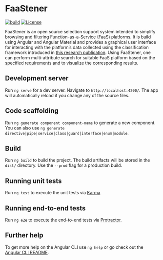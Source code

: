 # FaaStener
[![build](https://github.com/faastener/faastener/actions/workflows/build.yml/badge.svg)](https://github.com/faastener/faastener/actions/workflows/build.yml)
[![License](https://img.shields.io/badge/License-Apache%202.0-blue.svg)](https://opensource.org/licenses/Apache-2.0)

FaaStener is an open source selection support system intended to simplify browsing and filtering Function-as-a-Service (FaaS) platforms.
It is build using Angular and Angular Material and provides a graphical user interface for interacting with the platform’s data collected using the classification framework introduced in [this research publication](https://www.sciencedirect.com/science/article/pii/S0164121221000030).
Using FaaStener, one can perform multi-attribute search for suitable FaaS platform based on the specified requirements and to visualize the corresponding results.



## Development server

Run `ng serve` for a dev server. Navigate to `http://localhost:4200/`. The app will automatically reload if you change any of the source files.

## Code scaffolding

Run `ng generate component component-name` to generate a new component. You can also use `ng generate directive|pipe|service|class|guard|interface|enum|module`.

## Build

Run `ng build` to build the project. The build artifacts will be stored in the `dist/` directory. Use the `--prod` flag for a production build.

## Running unit tests

Run `ng test` to execute the unit tests via [Karma](https://karma-runner.github.io).

## Running end-to-end tests

Run `ng e2e` to execute the end-to-end tests via [Protractor](http://www.protractortest.org/).

## Further help

To get more help on the Angular CLI use `ng help` or go check out the [Angular CLI README](https://github.com/angular/angular-cli/blob/master/README.md).
